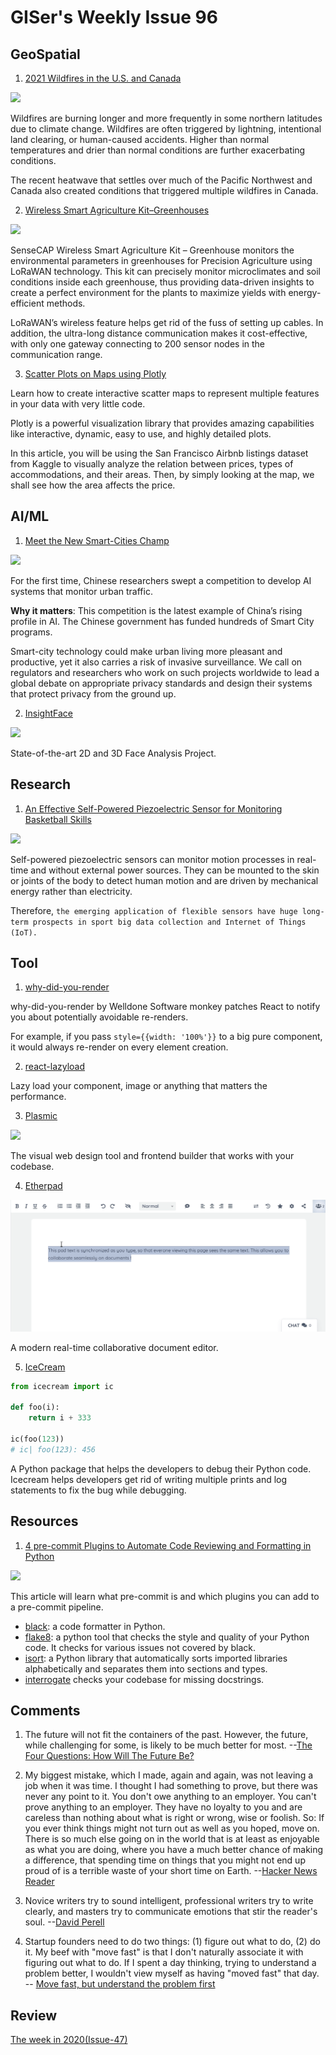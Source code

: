 # GISer's Weekly Issue 96

## GeoSpatial

1. [2021 Wildfires in the U.S. and Canada](https://www.geographyrealm.com/2021-fires-in-the-u-s-and-canada/)

![](https://cdn.shortpixel.ai/spai/w_720+q_lossless+ret_img+to_webp/https://www.geographyrealm.com/wp-content/uploads/2021/07/map-air-temperatures-canada-pacific-northwest-nasa.jpg)

Wildfires are burning longer and more frequently in some northern latitudes due to climate change. Wildfires are often triggered by lightning, intentional land clearing, or human-caused accidents. Higher than normal temperatures and drier than normal conditions are further exacerbating conditions.

The recent heatwave that settles over much of the Pacific Northwest and Canada also created conditions that triggered multiple wildfires in Canada.

2. [Wireless Smart Agriculture Kit–Greenhouses](https://www.seeedstudio.com/Wireless-Smart-Agriculture-Kit-Greenhouses-p-4952.html)

![](https://lh3.googleusercontent.com/7N_T4OJWMBw-p6Or3KNMzlpxCxWugVOuYS_c4pV8gypCvvNLcEY8jcJDrBgf-BPbol1JycwjkbtKgug6pqeShujH6mNNXbenFTsVVvcSD73a1t6ik27nGAiJKBNtMuaEJ59DmZwE)

SenseCAP Wireless Smart Agriculture Kit – Greenhouse monitors the environmental parameters in greenhouses for Precision Agriculture using LoRaWAN technology. This kit can precisely monitor microclimates and soil conditions inside each greenhouse, thus providing data-driven insights to create a perfect environment for the plants to maximize yields with energy-efficient methods.

LoRaWAN’s wireless feature helps get rid of the fuss of setting up cables. In addition, the ultra-long distance communication makes it cost-effective, with only one gateway connecting to 200 sensor nodes in the communication range.

3. [Scatter Plots on Maps using Plotly](https://towardsdatascience.com/scatter-plots-on-maps-using-plotly-79f16aee17d0)

Learn how to create interactive scatter maps to represent multiple features in your data with very little code.

Plotly is a powerful visualization library that provides amazing capabilities like interactive, dynamic, easy to use, and highly detailed plots.

In this article, you will be using the San Francisco Airbnb listings dataset from Kaggle to visually analyze the relation between prices, types of accommodations, and their areas. Then, by simply looking at the map, we shall see how the area affects the price.

## AI/ML

1. [Meet the New Smart-Cities Champ](https://read.deeplearning.ai/the-batch/issue-102/)

![](https://dl-staging-website.ghost.io/content/images/2021/07/CITY--1-.gif)

For the first time, Chinese researchers swept a competition to develop AI systems that monitor urban traffic.

**Why it matters**: This competition is the latest example of China’s rising profile in AI. The Chinese government has funded hundreds of Smart City programs.

Smart-city technology could make urban living more pleasant and productive, yet it also carries a risk of invasive surveillance. We call on regulators and researchers who work on such projects worldwide to lead a global debate on appropriate privacy standards and design their systems that protect privacy from the ground up.

2. [InsightFace](https://github.com/deepinsight/insightface)

![](https://camo.githubusercontent.com/94afea3fd9149d1859c601e5f396b2d57ed803d8cc1401fcbdc76e669e162943/68747470733a2f2f696e7369676874666163652e61692f6173736574732f696d672f6769746875622f666163657265636f676e6974696f6e66726f6d766964656f2e504e47)

State-of-the-art 2D and 3D Face Analysis Project.

## Research

1. [An Effective Self-Powered Piezoelectric Sensor for Monitoring Basketball Skills](https://www.mdpi.com/1424-8220/21/15/5144)

![](https://www.mdpi.com/sensors/sensors-21-05144/article_deploy/html/images/sensors-21-05144-g001-550.jpg)

Self-powered piezoelectric sensors can monitor motion processes in real-time and without external power sources. They can be mounted to the skin or joints of the body to detect human motion and are driven by mechanical energy rather than electricity.

Therefore, `the emerging application of flexible sensors have huge long-term prospects in sport big data collection and Internet of Things (IoT).`

## Tool

1. [why-did-you-render](https://github.com/welldone-software/why-did-you-render#readme)

why-did-you-render by Welldone Software monkey patches React to notify you about potentially avoidable re-renders.

For example, if you pass `style={{width: '100%'}}` to a big pure component, it would always re-render on every element creation.

2. [react-lazyload](https://github.com/twobin/react-lazyload)

Lazy load your component, image or anything that matters the performance.

3. [Plasmic](https://github.com/plasmicapp/plasmic)

![](https://site-assets.plasmic.app/642cae58c19cd41e74e958f311dd9423.png)

The visual web design tool and frontend builder that works with your codebase.

4. [Etherpad](https://github.com/ether/etherpad-lite)

![](https://github.com/ether/etherpad-lite/raw/develop/doc/images/etherpad_demo.gif)

A modern real-time collaborative document editor.

5. [IceCream](https://github.com/gruns/icecream)

```python
from icecream import ic

def foo(i):
    return i + 333

ic(foo(123))
# ic| foo(123): 456
```

A Python package that helps the developers to debug their Python code. Icecream helps developers get rid of writing multiple prints and log statements to fix the bug while debugging.

## Resources

1. [4 pre-commit Plugins to Automate Code Reviewing and Formatting in Python](https://towardsdatascience.com/4-pre-commit-plugins-to-automate-code-reviewing-and-formatting-in-python-c80c6d2e9f5)

![](https://miro.medium.com/max/3262/1*VoFV8eM4iTCjZt7akM243Q.png)

This article will learn what pre-commit is and which plugins you can add to a pre-commit pipeline.

- [black](https://black.readthedocs.io/en/stable/): a code formatter in Python.
- [flake8](https://flake8.pycqa.org/en/latest/): a python tool that checks the style and quality of your Python code. It checks for various issues not covered by black.
- [isort](https://github.com/PyCQA/isort): a Python library that automatically sorts imported libraries alphabetically and separates them into sections and types.
- [interrogate](https://interrogate.readthedocs.io/en/latest/index.html?highlight=pre-commit) checks your codebase for missing docstrings.

## Comments

1.  The future will not fit the containers of the past. However, the future, while challenging for some, is likely to be much better for most.
    --[The Four Questions: How Will The Future Be?](https://rishad.substack.com/p/the-four-questions-how-will-the-future)

2.  My biggest mistake, which I made, again and again, was not leaving a job when it was time. I thought I had something to prove, but there was never any point to it. You don't owe anything to an employer. You can't prove anything to an employer. They have no loyalty to you and are careless than nothing about what is right or wrong, wise or foolish.
    So: If you ever think things might not turn out as well as you hoped, move on. There is so much else going on in the world that is at least as enjoyable as what you are doing, where you have a much better chance of making a difference, that spending time on things that you might not end up proud of is a terrible waste of your short time on Earth.
    --[Hacker News Reader](https://news.ycombinator.com/item?id=27565815)

3.  Novice writers try to sound intelligent, professional writers try to write clearly, and masters try to communicate emotions that stir the reader's soul.
    --[David Perell](https://twitter.com/david_perell/status/1409610371527233539)

4.  Startup founders need to do two things: (1) figure out what to do, (2) do it. My beef with "move fast" is that I don't naturally associate it with figuring out what to do. If I spent a day thinking, trying to understand a problem better, I wouldn't view myself as having "moved fast" that day.
    -- [Move fast, but understand the problem first](https://jacobobryant.com/blog/understand/)

## Review

[The week in 2020(Issue-47)](https://github.com/lkcozy/weekly/blob/master/docs/2020/issue-47.md)
